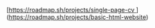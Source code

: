 [[https://roadmap.sh/projects/single-page-cv
](https://roadmap.sh/projects/basic-html-website)](https://roadmap.sh/projects/basic-html-website)
